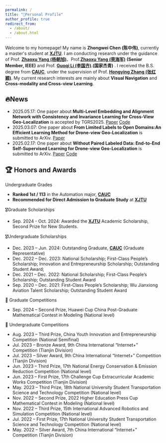 ```yaml
---
permalink: /
title: "🤗Personal Profile"
author_profile: true
redirect_from: 
  - /about/
  - /about.html
---
```


Welcome to my homepage! My name is **Zhongwei Chen (陈中伟)**, currently a master's student at [**XJTU**](http://www.xjtu.edu.cn/).
I am conducting research under the guidance of Prof. [**Zhaoxu Yang (杨朝旭)**](https://scholar.google.com/citations?user=t2JLE8EAAAAJ&hl=zh-CN)、Prof.[**Zhaoxu Yang (荣海军)**](https://scholar.google.com/citations?user=t2JLE8EAAAAJ&hl=zh-CN) **(Senior Member, IEEE)** and Prof. [**Guoqi Li (李国齐)**](https://scholar.google.com/citations?user=qCfE--MAAAAJ&hl=zh-CN).**(国家杰青)** . I received the B.S. degree from [**CAUC**](https://www.cauc.edu.cn/zhv5/), under the supervision of Prof. [**Hongying Zhang (张红颖)**](https://www.cauc.edu.cn/ddxy/info/1188/1516.htm). My current research interests are mainly about **Visual Navigation** and **Cross-modality and Cross-view Learning**.

🔥News
------
- 2025.05.17: One paper about **Multi-Level Embedding and Alignment Network with Consistency and Invariance Learning for Cross-View Geo-Localization** is accepted by TGRS2025. [Paper](<https://pan.baidu.com/s/1YPEV27tnadqCZBRCscTMTA>) [Code](<https://github.com/ISChenawei/MEAN>)
- 2025.03.07: One paper about **From Limited Labels to Open Domains:An Efficient Learning Method for Drone-view Geo-Localization** is submitted to ArXiv. [Paper](<https://arxiv.org/abs/2503.07520>)
- 2025.02.17: One paper about **Without Paired Labeled Data: End-to-End Self-Supervised Learning for Drone-view Geo-Localization** is submitted to ArXiv. [Paper](<https://arxiv.org/abs/2502.11381>) [Code](<https://github.com/ISChenawei/DMNIL>)

🏆 Honors and Awards
------
Undergraduate Grades
- **Ranked 1st / 113** in the Automation major, [**CAUC**](https://www.cauc.edu.cn/zhv5/)
- **Recommended for Direct Admission to Graduate Study** at [**XJTU**](http://www.xjtu.edu.cn/)

🎖️Graduate Scholarships
- Sep. 2024 - Oct. 2024: Awarded the [**XJTU**](http://www.xjtu.edu.cn/) Academic Scholarship, Second Prize for New Students.

🎖️Undergraduate Scholarships
- Dec. 2023 – Jun. 2024: Outstanding Graduate, [**CAUC**](https://www.cauc.edu.cn/zhv5/) (Graduate Representative)
- Dec. 2022 – Dec. 2023: National Scholarship; First-Class People’s Scholarship; Innovation and Entrepreneurship Scholarship; Outstanding Student Award; 
- Dec. 2021 – Dec. 2022: National Scholarship; First-Class People’s Scholarship; Outstanding Student Award
- Sep. 2020 – Dec. 2021: First-Class People’s Scholarship; Wu Jianxiong Aviation Talent Scholarship; Outstanding Student Award

🌟 Graduate Competitions
- Sep. 2024 – Second Prize, Huawei Cup China Post-Graduate Mathematical Contest in Modeling (National level)

🌟 Undergraduate Competitions
- Aug. 2023 – Third Prize, China Youth Innovation and Entrepreneurship Competition (National Semifinal)
- Jul. 2023 – Bronze Award, 9th China International “Internet+” Competition (Tianjin Division)
- Jul. 2023 – Silver Award, 9th China International “Internet+” Competition (Tianjin Division)
- Jun. 2023 – Third Prize, 17th National Energy Conservation & Emission Reduction Competition (National level)
- Jun. 2023 – First Prize, 17th Challenge Cup Extracurricular Academic Works Competition (Tianjin Division)
- May. 2023 – Third Prize, 18th National University Student Transportation Science and Technology Competition (National level)
- Nov. 2022 – Second Prize, 2022 Higher Education Press Cup Mathematical Contest in Modeling (National level)
- Nov. 2022 – Third Prize, 15th International Advanced Robotics and Simulation Competition (National level)
- Jul. 2022 – First Prize, 17th National University Student Transportation Science and Technology Competition (National level)
- May. 2022 – Silver Award, 7th China International “Internet+” Competition (Tianjin Division)

 
